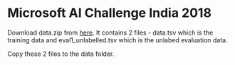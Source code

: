 # Microsoft AI Challenge India 2018

Download data.zip from [here](https://drive.google.com/file/d/1-wytsW5u7DPSg2RTWE6a6cYlYi-u17fW/view?usp=sharing). It contains 2 files - data.tsv which is the training data and eval1_unlabelled.tsv which is the unlabed evaluation data.

Copy these 2 files to the data folder.
